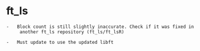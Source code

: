 
# ft_ls

	-	Block count is still slightly inaccurate. Check if it was fixed in
		 another ft_ls repository (ft_ls/ft_lsR)

	-	Must update to use the updated libft
